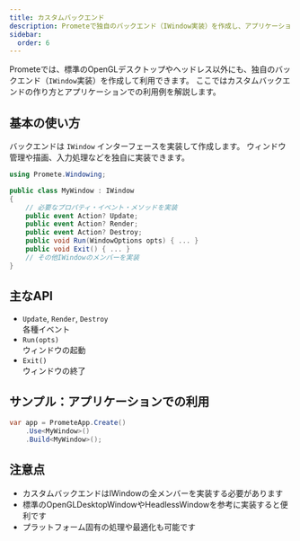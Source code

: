 ```yaml
---
title: カスタムバックエンド
description: Prometeで独自のバックエンド（IWindow実装）を作成し、アプリケーションで利用する方法を解説します。
sidebar:
  order: 6
---
```


Prometeでは、標準のOpenGLデスクトップやヘッドレス以外にも、独自のバックエンド（`IWindow`実装）を作成して利用できます。
ここではカスタムバックエンドの作り方とアプリケーションでの利用例を解説します。

## 基本の使い方

バックエンドは `IWindow` インターフェースを実装して作成します。
ウィンドウ管理や描画、入力処理などを独自に実装できます。

```csharp
using Promete.Windowing;

public class MyWindow : IWindow
{
    // 必要なプロパティ・イベント・メソッドを実装
    public event Action? Update;
    public event Action? Render;
    public event Action? Destroy;
    public void Run(WindowOptions opts) { ... }
    public void Exit() { ... }
    // その他IWindowのメンバーを実装
}
```

## 主なAPI

- `Update`, `Render`, `Destroy`<br/>各種イベント
- `Run(opts)`<br/>ウィンドウの起動
- `Exit()`<br/>ウィンドウの終了

## サンプル：アプリケーションでの利用

```csharp
var app = PrometeApp.Create()
    .Use<MyWindow>()
    .Build<MyWindow>();
```

## 注意点

- カスタムバックエンドはIWindowの全メンバーを実装する必要があります
- 標準のOpenGLDesktopWindowやHeadlessWindowを参考に実装すると便利です
- プラットフォーム固有の処理や最適化も可能です
